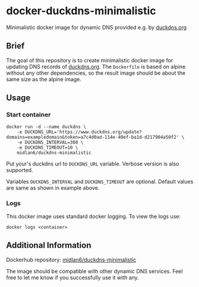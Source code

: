 # docker-duckdns-minimalistic
Minimalistic docker image for dynamic DNS provided e.g. by [duckdns.org][duckdns]

## Brief
The goal of this repository is to create minimalistic docker image for updating DNS records of [duckdns.org][duckdns]. The `Dockerfile` is based on alpine without any other dependencies, so the result image should be about the same size as the alpine image.

## Usage

### Start container

    docker run -d --name duckdns \
		-e DUCKDNS_URL='https://www.duckdns.org/update?domains=exampledomain&token=a7c4d0ad-114e-40ef-ba1d-d217904a50f2' \
		-e DUCKDNS_INTERVAL=300 \
		-e DUCKDNS_TIMEOUT=10 \
		midlan6/duckdns-minimalistic
Put your's duckdns url to `DUCKDNS_URL` variable. Verbose version is also supported.

Variables `DUCKDNS_INTERVAL` and `DUCKDNS_TIMEOUT` are optional. Default values are same as shown in example above.

### Logs
This docker image uses standard docker logging. To view the logs use:

	docker logs <container>


## Additional Information
Dockerhub repository: [midlan6/duckdns-minimalistic](https://hub.docker.com/r/midlan6/duckdns-minimalistic/)

The image should be compatible with other dynamic DNS services. Feel free to let me know if you successfully use it with any.

[duckdns]: https://www.duckdns.org/
